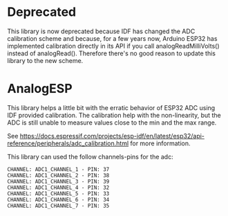 # Deprecated

This library is now deprecated because IDF has changed the ADC calibration scheme and because, for a few years now, Arduino ESP32 has implemented calibration directly in its API if you call analogReadMilliVolts() instead of analogRead(). Therefore there's no good reason to update this library to the new scheme.

# AnalogESP
This library helps a little bit with the erratic behavior of ESP32 ADC using IDF provided calibration.
The calibration help with the non-linearity, but the ADC is still unable to measure values close to the min and the max range.

See https://docs.espressif.com/projects/esp-idf/en/latest/esp32/api-reference/peripherals/adc_calibration.html for more information.

This library can used the follow channels-pins for the adc:

    CHANNEL: ADC1_CHANNEL_1 - PIN: 37
    CHANNEL: ADC1_CHANNEL_2 - PIN: 38
    CHANNEL: ADC1_CHANNEL_3 - PIN: 39
    CHANNEL: ADC1_CHANNEL_4 - PIN: 32
    CHANNEL: ADC1_CHANNEL_5 - PIN: 33
    CHANNEL: ADC1_CHANNEL_6 - PIN: 34
    CHANNEL: ADC1_CHANNEL_7 - PIN: 35
